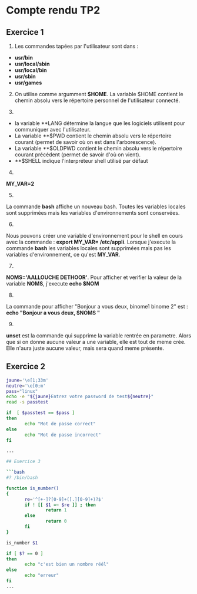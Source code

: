 # Compte rendu TP2

## Exercice 1

1. Les commandes tapées par l'utilisateur sont dans :  
  * **usr/bin**
  * **usr/local/sbin**
  * **usr/local/bin**
  * **usr/sbin**
  * **usr/games**
  
 2. On utilise comme argumment **$HOME**. La variable $HOME contient le chemin absolu vers le répertoire personnel de l'utilisateur connecté.
 
 3.  
* la variable **LANG  détermine la langue que les logiciels utilisent pour communiquer avec l'utilisateur. 
 * La variable **$PWD contient le chemin absolu vers le répertoire courant (permet de savoir où on est dans l'arborescence).
 * La variable **$OLDPWD contient le chemin absolu vers le répertoire courant précédent (permet de savoir d'où on vient).
 * **$SHELL indique l'interpréteur shell utilisé par défaut
 
 4. 
 **MY_VAR=2**
 
 5. 
 La commande **bash** affiche un nouveau bash. Toutes les variables locales sont supprimées mais les variables d'environnements sont conservées.
 
 6.
 Nous pouvons  créer une variable d'environnement pour le shell en cours avec la commande : **export MY_VAR= /etc/appli**. Lorsque j'execute la commande **bash** les variables locales sont supprimées mais pas les variables d'environnement, ce qu'est **MY_VAR**.
 
 7.
 **NOMS='AALLOUCHE DETHOOR'**. Pour afficher et verifier la valeur de la variable **NOMS**, j'execute **echo $NOM** 
 
8.
La commande pour afficher "Bonjour a vous deux, binome1 binome 2" est : **echo "Bonjour a vous deux, $NOMS "**

9. 
**unset** est la commande qui supprime la variable rentrée en parametre. Alors que si on donne aucune valeur a une variable, elle est tout de meme crée. Elle n'aura juste aucune valeur, mais sera quand meme présente.

 
 
 
 
 ## Exercice 2
 
 ```bash
 jaune='\e[1;33m'
neutre='\e[0;m'
pass="linux"
echo -e "${jaune}Entrez votre password de test${neutre}"
read -s passtest

if  [ $passtest == $pass ]
then
        echo "Mot de passe correct"
else
        echo "Mot de passe incorrect"
fi
 
 ...
 
 ## Exercice 3
 
 ```bash
 #? /bin/bash

function is_number()
{
        re='^[+-]?[0-9]+([.][0-9]+)?$'
        if ! [[ $1 =~ $re ]] ; then
                return 1
        else
                return 0
        fi
}

is_number $1

if [ $? == 0 ]
then
        echo "c'est bien un nombre réél"
else
        echo "erreur"
fi
 ...
